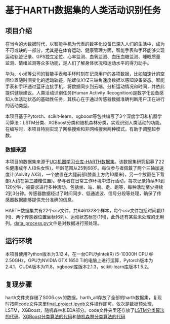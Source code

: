 # 基于HARTH数据集的人类活动识别任务

## 项目介绍

在当今的大数据时代，以智能手机为代表的数字化设备已深入人们的生活中，成为不可或缺的一部分，尤其是在体育运动、健康管理方面，智能手表和手环能够实现运动轨迹记录、GPS独立定位、心率监测、血氧监测、血压血糖监测、睡眠质量监测、情绪监测等众多功能，是人们了解身体状况和运动水平的得力助手。

华为、小米等公司的智能手表和手环时刻在记录用户的各项数据，比如加速计的空间位置随时间变化的运动轨迹，陀螺仪$XYZ$三轴角速度数据以感知设备姿态。智能手表和手环通过蓝牙连接手机，将数据同步到云端，分析运动情况和时间，并依此提供健康建议。人类活动识别任务(Human Activity Recognition)是数字化设备感知人体活动状态的基础性任务，其核心在于通过传感器数据准确判断用户正在进行的活动类型。

本项目基于Pytorch、scikit-learn、xgboost等包共编写了3个深度学习和机器学习算法：LSTM分类、XGBoost分类和随机森林分类，实现识别人类活动的功能。在编写时，本项目特别实现了网格搜索和非网格搜索两种模式，有助于调整超参数。

### 数据来源

本项目的数据集来源于[UCI机器学习仓库-HARTH数据集](https://archive.ics.uci.edu/dataset/779/harth)。该数据集研究招募了22名健康成年人(8名女性)，年龄范围从25到68岁。每位参与者佩戴了两个三轴加速度计(Axivity AX3)，一个放置在大腿前部(膝盖上方约10厘米)，另一个放置在下背部(大约在第三腰椎位置)。参与者在日常工作环境中进行活动，每次记录持续90到120分钟，被要求进行多种活动，包括坐、站、躺、走、跑等，每种活动至少持续2到3分钟。传感器数据经过了时间同步、低通滤波、信号分段等处理，确保了传感器数据能够提供充分准确的信息。

HARTH数据集共有22个csv文件，共6461328个样本，每个csv文件包括时间戳(1列)、两个传感器位置坐标(6列)、运动状态标签(1列)，此外还有某些未处理的无用列。[data_process.py](https://github.com/ldysta/programming_basis/blob/master/code/data_process.py)文件是对数据进行预处理。

## 运行环境

本项目使用Python版本为3.12.4，在一台CPU为Intel(R) i5-10300H CPU @ 2.50GHz，GPU为NVIDIA GTX 1650 Ti的电脑上进行运算，Pytorch版本为2.4.1，CUDA版本为11.8，xgboost库版本2.1.3，scikit-learn库版本1.5.2。

## 复现步骤

harth文件夹存储了S006.csv的数据，harth_all存放了全部的harth数据集，复现时按照code文件夹里[final_project.ipynb](https://github.com/ldysta/programming_basis/blob/master/code/final_project.ipynb)文件操作即可。依次是数据预处理，LSTM，XGBoost，随机森林和EDA部分。code文件夹里还存放了[LSTM分类算法的代码](https://github.com/ldysta/programming_basis/blob/master/code/LSTMClassifier.py)、[XGBoost分类算法的代码](https://github.com/ldysta/programming_basis/blob/master/code/XGBoostClassifier.py)和[随机森林分类算法的代码](https://github.com/ldysta/programming_basis/blob/master/code/RFClassifier.py)
